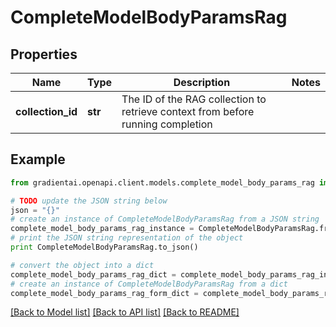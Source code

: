 # CompleteModelBodyParamsRag


## Properties
Name | Type | Description | Notes
------------ | ------------- | ------------- | -------------
**collection_id** | **str** | The ID of the RAG collection to retrieve context from before running completion | 

## Example

```python
from gradientai.openapi.client.models.complete_model_body_params_rag import CompleteModelBodyParamsRag

# TODO update the JSON string below
json = "{}"
# create an instance of CompleteModelBodyParamsRag from a JSON string
complete_model_body_params_rag_instance = CompleteModelBodyParamsRag.from_json(json)
# print the JSON string representation of the object
print CompleteModelBodyParamsRag.to_json()

# convert the object into a dict
complete_model_body_params_rag_dict = complete_model_body_params_rag_instance.to_dict()
# create an instance of CompleteModelBodyParamsRag from a dict
complete_model_body_params_rag_form_dict = complete_model_body_params_rag.from_dict(complete_model_body_params_rag_dict)
```
[[Back to Model list]](../README.md#documentation-for-models) [[Back to API list]](../README.md#documentation-for-api-endpoints) [[Back to README]](../README.md)


